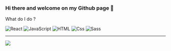 ### Hi there and welcome on my Github page 👋

What do I do ?

<p>
  <img alt="React" src="https://img.shields.io/badge/React-61DAFB?logo=react&logoColor=white&style=for-the-badge" />
  <img alt="JavaScript" src="https://img.shields.io/badge/JavaScript-F7DF1E?logo=javascript&logoColor=white&style=for-the-badge" />
  <img alt="HTML" src="https://img.shields.io/badge/HTML-E34F26?logo=html5&logoColor=white&style=for-the-badge" />
  <img alt="Css" src="https://img.shields.io/badge/CSS-1572B6?logo=css3&logoColor=white&style=for-the-badge" />
  <img alt="Sass" src="https://img.shields.io/badge/Sass-CC6699?logo=sass&logoColor=white&style=for-the-badge" />
</p>

---
<img align="center" src="https://github-readme-stats.vercel.app/api?username=konrada111&count_private=true&title_color=FD9047&icon_color=FD9047&text_color=0C2233&custom_title=Konrad+Kopec's+GitHub+Stats&show_icons=true" />
